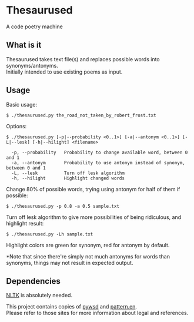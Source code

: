 Thesaurused
===========
A code poetry machine

## What is it
Thesaurused takes text file(s) and replaces possible words into synonyms/antonyms.  
Initially intended to use existing poems as input.

## Usage
Basic usage:

	$ ./thesaurused.py the_road_not_taken_by_robert_frost.txt

Options:

	$ ./thesaurused.py [-p|--probability <0..1>] [-a|--antonym <0..1>] [-L|--lesk] [-h|--hilight] <filename>

	  -p, --probability   Probability to change available word, between 0 and 1
	  -a, --antonym       Probability to use antonym instead of synonym, between 0 and 1
	  -L, --lesk          Turn off lesk algorithm
	  -h, --hilight       Highlight changed words

Change 80% of possible words, trying using antonym for half of them if possible:

	$ ./thesaurused.py -p 0.8 -a 0.5 sample.txt

Turn off lesk algorithm to give more possibilities of being ridiculous, and highlight result:

	$ ./thesaurused.py -Lh sample.txt

Highlight colors are green for synonym, red for antonym by default.

*Note that since there're simply not much antonyms for words than synonyms, things may not result in expected output.

## Dependencies
[NLTK](http://www.nltk.org/install.html) is absolutely needed.

This project contains copies of [pywsd](https://github.com/alvations/pywsd) and [pattern.en](http://www.clips.ua.ac.be/pages/pattern-en).  
Please refer to those sites for more information about legal and references.